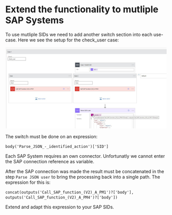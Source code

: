 # Extend the functionality to mutliple SAP Systems

To use mutliple SIDs we need to add another switch section into each use-case. Here we see the setup for the check_user case: 

![Multiple SAP SIDs](../images/multiple-sap-sids.jpg)

The switch must be done on an expression:

```
body('Parse_JSON_-_identified_action')['SID']
```

Each SAP System requires an own connector. Unfortunatly we cannot enter the SAP connection reference as variable. 

After the SAP connection was made the result must be concatenated in the step `Parse JSON user` to bring the processing back into a single path. The expression for this is: 

```
concat(outputs('Call_SAP_function_(V2)_A_PM1')?['body'], outputs('Call_SAP_function_(V2)_A_PM4')?['body'])
```

Extend and adapt this expression to your SAP SIDs.
